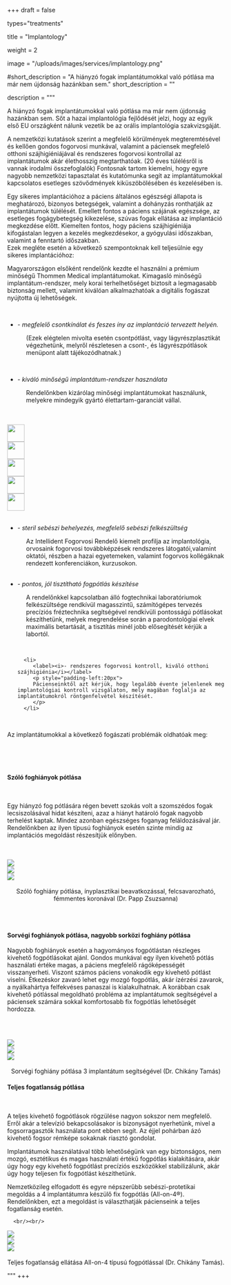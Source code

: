 +++
draft = false

types="treatments"

title = "Implantology"

weight = 2

image = "/uploads/images/services/implantology.png"

#short_description = "A hiányzó fogak implantátumokkal való pótlása ma már nem újdonság hazánkban sem."
short_description = ""

description =  """
   <p>
   A hiányzó fogak implantátumokkal való pótlása ma már nem újdonság hazánkban sem. Sőt a hazai implantológia fejlődését jelzi, hogy az egyik első EU országként nálunk vezetik be az orális implantológia szakvizsgáját. 
   </p>
   
   <p>
   A nemzetközi kutatások szerint a megfelelő körülmények megteremtésével és kellően gondos fogorvosi munkával, valamint a páciensek megfelelő otthoni szájhigiéniájával és  rendszeres fogorvosi kontrollal az implantátumok akár élethosszig megtarthatóak. (20 éves túlélésről is vannak irodalmi összefoglalók) Fontosnak tartom kiemelni, hogy egyre nagyobb nemzetközi tapasztalat és kutatómunka segít az implantátumokkal kapcsolatos esetleges szövődmények kiküszöbölésében és kezelésében is.
   </p>

   <p>
   Egy sikeres implantációhoz a páciens általános egészségi állapota is meghatározó, bizonyos betegségek, valamint a dohányzás ronthatják az implantátumok túlélését. Emellett fontos a páciens szájának egészsége, az esetleges fogágybetegség kikezelése, szúvas fogak ellátása az implantáció megkezdése előtt. Kiemelten fontos, hogy páciens szájhigiéniája kifogástalan legyen a kezelés megkezdésekor, a gyógyulási időszakban, valamint a fenntartó időszakban.
   <br/>
   Ezek megléte esetén a következő szempontoknak kell teljesülnie egy sikeres implantációhoz:
   </p>

   <p>
   Magyarországon elsőként rendelőnk kezdte el használni a prémium minőségű Thommen Medical implantátumokat. Kimagasló minőségű implantátum-rendszer, mely korai terhelhetőséget biztosít a legmagasabb biztonság mellett, valamint kiválóan alkalmazhatóak a digitális fogászat nyújtotta új lehetőségek.
   </p>
​
 <ul>
   <li>
      <label><i>- megfelelő csontkínálat és feszes íny az implantáció tervezett helyén.</i></label>
      <p style="padding-left:20px">
         (Ezek elégtelen mivolta esetén csontpótlást, vagy lágyrészplasztikát végezhetünk, melyről részletesen a csont-, és lágyrészpótlások menüpont alatt tájékozódhatnak.)
      </p>
   </li>

​
   <li>
   <label><i>- kiváló minőségű implantátum-rendszer használata</i></label>
   <p style="padding-left:20px">
         Rendelőnkben kizárólag minőségi implantátumokat használunk, melyekre mindegyik gyártó élettartam-garanciát vállal.
   </p>
   </li>

   </ul>
<br/>
<br/>

<div class="row">
   <div class="col-md-2 col-xs-4">
      <img style="height:40px"  class="centred-img" src="/uploads/images/services/thommen.jpeg"/>
   </div>
   <div class="col-md-2 col-xs-4">
      <img style="height:40px"  class="centred-img" src="/uploads/images/services/staraumann.jpg"/>
   </div>
   <div class="col-md-2 col-xs-4">
      <img style="height:40px" class="centred-img" src="/uploads/images/services/nobel_bio_care.jpg"/>
   </div>
   <div class="col-md-2 col-xs-4">
      <img style="height:40px" class="centred-img" src="/uploads/images/services/megagen.jpeg"/>
   </div>
   <div class="col-md-2 col-xs-4">
      <img style="height:40px" class="centred-img"  src="/uploads/images/services/alpaBio.jpg"/>
   </div>
</div>      
<br/>

<p>
   <ul>
      <li>
         <label><i>- steril sebészi behelyezés, megfelelő sebészi felkészültség</i></label>
         <p style="padding-left:20px">
         Az Intellident Fogorvosi Rendelő kiemelt profilja az implantológia, orvosaink fogorvosi továbbképzések rendszeres látogatói,valamint oktatói, részben a hazai egyetemeken, valamint fogorvos kollégáknak rendezett konferenciákon, kurzusokon.
         <p>
      </li>
   ​
      <li>
         <label><i>- pontos, jól tisztítható fogpótlás készítése</i></label>
            <p style="padding-left:20px">
                  A rendelőnkkel kapcsolatban álló fogtechnikai laboratóriumok felkészültsége rendkívül magasszintű, számítógépes tervezés            precíziós fréztechnika segítségével rendkívüli pontosságú pótlásokat készíthetünk, melyek megrendelése során a parodontológiai elvek maximális betartását, a tisztítás minél jobb elősegítését kérjük a labortól.
            <p>
      ​ </li>
      
      <li>
         <label><i>- rendszeres fogorvosi kontroll, kiváló otthoni szájhigiénia</i></label>
         <p style="padding-left:20px">
         Pácienseinktől azt kérjük, hogy legalább évente jelenlenek meg implantológiai kontroll vizsgálaton, mely magában foglalja az implantátumokról röntgenfelvétel készítését.
         </p>
      ​</li>

   ​</ul>

   Az implantátumokkal a következő fogászati problémák oldhatóak meg:
</p>
​

​
<p>
   <h4><strong>Szóló foghiányok pótlása</strong></h4>

​

   Egy hiányzó fog pótlására régen bevett szokás volt a szomszédos fogak lecsiszolásával hidat készíteni, azaz a hiányt határoló fogak nagyobb terhelést kaptak. Mindez azonban egészséges foganyag feláldozásával jár. Rendelőnkben az ilyen típusú foghiányok esetén szinte mindig az implantációs megoldást részesítjük előnyben.

   <br/>
   <br/>

   <div class="row">
      <div class="col-xs-4">
         <img  class="centred-img" src="/uploads/images/services/kepernyofoto.jpg"/>
      </div>
      <div class="col-xs-4">
         <img class="centred-img"  src="/uploads/images/services/kepernyofoto2.jpg"/>
      </div>
      <div class="col-xs-4">
         <img class="centred-img" src="/uploads/images/services/kepernyofoto3.jpg"/>
      </div>
      
   </div>      
   <br/>
   <center>Szóló foghiány pótlása, ínyplasztikai beavatkozással, felcsavarozható, fémmentes koronával (Dr. Papp Zsuzsanna)</center>
</p>

<br/>
<br/>

<p>

   <h4><strong>Sorvégi foghiányok pótlása, nagyobb sorközi foghiány pótlása</strong></h4>

   <p>Nagyobb foghiányok esetén a hagyományos fogpótlástan részleges kivehető fogpótlásokat ajánl. Gondos munkával egy ilyen kivehető pótlás használati értéke magas, a páciens megfelelő rágóképességét visszanyerheti. Viszont számos páciens vonakodik egy kivehető pótlást viselni. Étkezéskor zavaró lehet egy mozgó fogpótlás, akár ízérzési zavarok, a nyálkahártya felfekvéses panaszai is kialakulhatnak. A korábban csak kivehető pótlással megoldható probléma az implantátumok segítségével a páciensek számára sokkal komfortosabb fix fogpótlás lehetőségét hordozza.</p>

   <br/><br/>

   <div class="row">
      <div class="col-xs-4">
         <img class="centred-img" src="/uploads/images/services/DSC_0097.jpg"/>
      </div>
      <div class="col-xs-4">
         <img class="centred-img"  src="/uploads/images/services/Image000-2_JPG.jpg"/>
      </div>
      <div class="col-xs-4">
         <img  class="centred-img" src="/uploads/images/services/DSC_0050.jpg"/>
      </div>
   </div>      
   <br/>

   <center>Sorvégi foghiány pótlása 3 implantátum segítségével (Dr. Chikány Tamás)</center>

</p>

<p>
   <h4><strong>Teljes fogatlanság pótlása</strong></h4>


​

   <p>A teljes kivehető fogpótlások rögzülése nagyon sokszor nem megfelelő. Erről akár a televízió bekapcsolásakor is bizonyságot nyerhetünk, mivel a fogsorragasztók használata pont ebben segít. Az éjjel pohárban ázó kivehető fogsor rémképe sokaknak riasztó gondolat.</p>

   <p>Implantátumok használatával több lehetőségünk van egy biztonságos, nem mozgó, esztétikus és magas használati értékű fogpótlás kialakítására, akár úgy hogy egy kivehető fogpótlást precíziós eszközökkel stabilizálunk, akár úgy hogy teljesen fix fogpótlást készíthetünk.</p>

   <p>Nemzetközileg elfogadott és egyre népszerűbb sebészi-protetikai megoldás a 4 implantátumra készülő fix fogpótlás (All-on-4®). Rendelőnkben, ezt a megoldást is választhatják pácienseink a teljes fogatlanság esetén.</p>

      <br/><br/>

   <div class="row">
      <div class="col-xs-4">
         <img class="centred-img" src="/uploads/images/services/fb6.jpg"/>
      </div>
      <div class="col-xs-4">
         <img class="centred-img"  src="/uploads/images/services/fb15.jpg"/>
      </div>
      <div class="col-xs-4">
         <img  class="centred-img" src="/uploads/images/services/fb20.jpg"/>
      </div>
   </div>      
   <br/>

   <center>Teljes fogatlanság ellátása All-on-4 típusú fogpótlással (Dr. Chikány Tamás).</center>
</p>


​"""
+++
